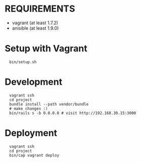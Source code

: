 # REQUIREMENTS

 * vagrant (at least 1.7.2)
 * anisible (at least 1.9.0)

# Setup with Vagrant

```
  bin/setup.sh
```

# Development

```
  vagrant ssh
  cd project
  bundle install --path vendor/bundle
  # make changes :)
  bin/rails s -b 0.0.0.0 # visit http://192.168.30.15:3000
```

# Deployment

```
  vagrant ssh
  cd project
  bin/cap vagrant deploy
```

